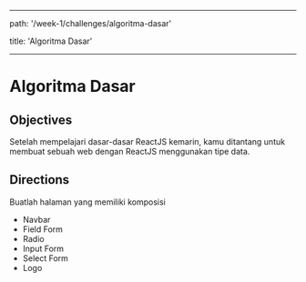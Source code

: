 
---

path:  '/week-1/challenges/algoritma-dasar'

title:  'Algoritma Dasar'

---

  

# Algoritma Dasar

  

## Objectives

  

Setelah mempelajari dasar-dasar ReactJS kemarin, kamu ditantang untuk membuat sebuah web dengan ReactJS menggunakan tipe data.

  

## Directions

  

Buatlah halaman yang memiliki komposisi
- Navbar
- Field Form
- Radio
- Input Form
- Select Form
- Logo